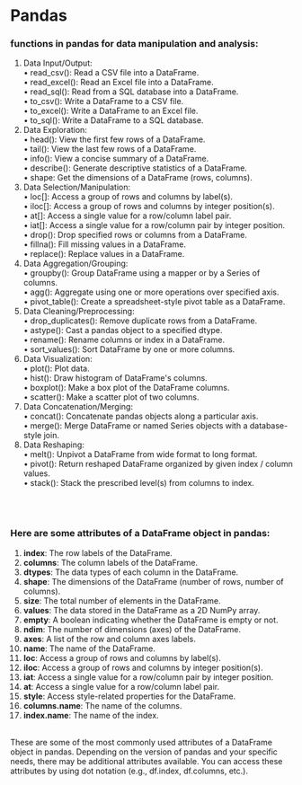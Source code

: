 # Pandas



### functions in pandas for data manipulation and analysis: </br>

1.	Data Input/Output: </br>
•	read_csv(): Read a CSV file into a DataFrame. </br>
•	read_excel(): Read an Excel file into a DataFrame. </br>
•	read_sql(): Read from a SQL database into a DataFrame. </br>
•	to_csv(): Write a DataFrame to a CSV file. </br>
•	to_excel(): Write a DataFrame to an Excel file. </br>
•	to_sql(): Write a DataFrame to a SQL database. </br>
2.	Data Exploration: </br>
•	head(): View the first few rows of a DataFrame. </br>
•	tail(): View the last few rows of a DataFrame. </br>
•	info(): View a concise summary of a DataFrame. </br>
•	describe(): Generate descriptive statistics of a DataFrame. </br>
•	shape: Get the dimensions of a DataFrame (rows, columns). </br>
3.	Data Selection/Manipulation: </br>
•	loc[]: Access a group of rows and columns by label(s). </br>
•	iloc[]: Access a group of rows and columns by integer position(s). </br>
•	at[]: Access a single value for a row/column label pair. </br>
•	iat[]: Access a single value for a row/column pair by integer position. </br>
•	drop(): Drop specified rows or columns from a DataFrame. </br>
•	fillna(): Fill missing values in a DataFrame. </br>
•	replace(): Replace values in a DataFrame. </br>
4.	Data Aggregation/Grouping: </br>
•	groupby(): Group DataFrame using a mapper or by a Series of columns. </br>
•	agg(): Aggregate using one or more operations over specified axis. </br>
•	pivot_table(): Create a spreadsheet-style pivot table as a DataFrame. </br>
5.	Data Cleaning/Preprocessing: </br>
•	drop_duplicates(): Remove duplicate rows from a DataFrame. </br>
•	astype(): Cast a pandas object to a specified dtype. </br>
•	rename(): Rename columns or index in a DataFrame. </br>
•	sort_values(): Sort DataFrame by one or more columns. </br>
6.	Data Visualization: </br>
•	plot(): Plot data. </br>
•	hist(): Draw histogram of DataFrame's columns. </br>
•	boxplot(): Make a box plot of the DataFrame columns. </br>
•	scatter(): Make a scatter plot of two columns. </br>
7.	Data Concatenation/Merging: </br>
•	concat(): Concatenate pandas objects along a particular axis. </br>
•	merge(): Merge DataFrame or named Series objects with a database-style join. </br>
8.	Data Reshaping: </br>
•	melt(): Unpivot a DataFrame from wide format to long format. </br>
•	pivot(): Return reshaped DataFrame organized by given index / column values. </br>
•	stack(): Stack the prescribed level(s) from columns to index. 

<be>
<br>
<br>

### Here are some attributes of a DataFrame object in pandas:

1.	**index**: The row labels of the DataFrame. </br>
2.	**columns**: The column labels of the DataFrame. </br>
3.	**dtypes**: The data types of each column in the DataFrame. </br>
4.	**shape**: The dimensions of the DataFrame (number of rows, number of columns). </br>
5.	**size**: The total number of elements in the DataFrame. </br>
6.	**values**: The data stored in the DataFrame as a 2D NumPy array. </br> 
7.	**empty**: A boolean indicating whether the DataFrame is empty or not. </br>
8.	**ndim**: The number of dimensions (axes) of the DataFrame. </br>
9.	**axes**: A list of the row and column axes labels. </br>
10.	**name**: The name of the DataFrame. </br>
11.	**loc**: Access a group of rows and columns by label(s). </br>
12.	**iloc**: Access a group of rows and columns by integer position(s). </br>
13.	**iat**: Access a single value for a row/column pair by integer position. </br>
14.	**at**: Access a single value for a row/column label pair. </br>
15.	**style**: Access style-related properties for the DataFrame. </br>
16.	**columns.name**: The name of the columns. </br>
17.	**index.name**: The name of the index.


<br>
These are some of the most commonly used attributes of a DataFrame object in pandas. Depending on the version of pandas and your specific needs, there may be additional attributes available. You can access these attributes by using dot notation (e.g., df.index, df.columns, etc.).
